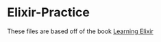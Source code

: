 # Elixir-Practice


These files are based off of the book [Learning Elixir](http://techbus.safaribooksonline.com/book/programming/9781680502329)